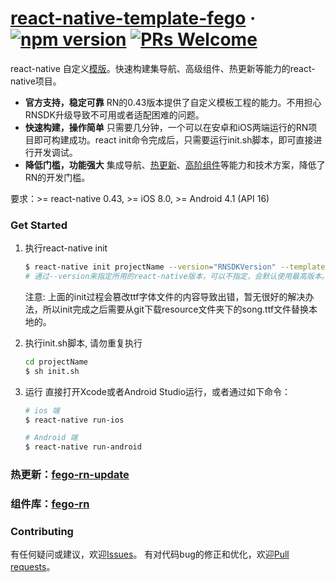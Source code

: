 # [react-native-template-fego](http://fe.hhtcex.com/) &middot; [![npm version](https://badge.fury.io/js/react-native-template-fego.svg)](https://badge.fury.io/js/react-native-template-fego) [![PRs Welcome](https://img.shields.io/badge/PRs-welcome-brightgreen.svg)](https://github.com/fegos/react-native-template-fego/pulls)

react-native 自定义[模版](https://github.com/facebook/react-native/commit/3ee3d2b4b26e0febb4a7be4258c7706feb040516)。快速构建集导航、高级组件、热更新等能力的react-native项目。

- **官方支持，稳定可靠** RN的0.43版本提供了自定义模板工程的能力。不用担心RNSDK升级导致不可用或者适配困难的问题。
- **快速构建，操作简单** 只需要几分钟，一个可以在安卓和iOS两端运行的RN项目即可构建成功。react init命令完成后，只需要运行init.sh脚本，即可直接进行开发调试。
- **降低门槛，功能强大** 集成导航、[热更新](https://github.com/fegos/fego-rn-update/blob/master/README.md)、[高阶组件](https://github.com/fegos/fego-rn/blob/master/README.md)等能力和技术方案，降低了RN的开发门槛。

要求：>= react-native 0.43, >= iOS 8.0, >= Android 4.1 (API 16)


### Get Started

1. 执行react-native init

	```bash
	$ react-native init projectName --version="RNSDKVersion" --template fego
	# 通过--version来指定所用的react-native版本，可以不指定，会默认使用最高版本。
	```
	注意: 上面的init过程会篡改ttf字体文件的内容导致出错，暂无很好的解决办法，所以init完成之后需要从git下载resource文件夹下的song.ttf文件替换本地的。

2. 执行init.sh脚本, 请勿重复执行

	```bash
	cd projectName
	$ sh init.sh
	```

3. 运行
	直接打开Xcode或者Android Studio运行，或者通过如下命令：

	```bash
	# ios 端
	$ react-native run-ios

	# Android 端
	$ react-native run-android
	```

### 热更新：[fego-rn-update](https://github.com/fegos/fego-rn-update)

### 组件库：[fego-rn](https://github.com/fegos/fego-rn)

### Contributing
有任何疑问或建议，欢迎[Issues](https://github.com/fegos/react-native-template-fego/issues)。
有对代码bug的修正和优化，欢迎[Pull requests](https://github.com/fegos/react-native-template-fego/pulls)。
